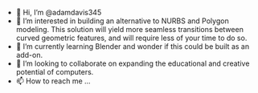 - 👋 Hi, I’m @adamdavis345
- 👀 I’m interested in building an alternative to NURBS and Polygon modeling. This solution will yield more seamless transitions between curved geometric features, and will require less of your time to do so.
- 🌱 I’m currently learning Blender and wonder if this could be built as an add-on.
- 💞️ I’m looking to collaborate on expanding the educational and creative potential of computers.  
- 📫 How to reach me ...

<!---
--->
